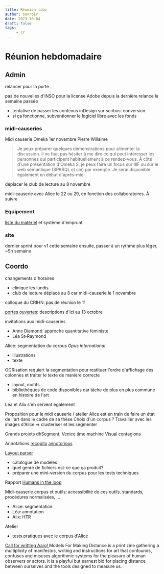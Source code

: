 ```yaml
---
title: Réunion labo
author: ouvroir
date: 2023-10-04
draft: false
tags:
     - cr
---
```


# Réunion hebdomadaire

## Admin

relancer pour la porte

pas de nouvelles d'INSO pour la license Adobe depuis la dernière relance la semaine passée
- tentative de passer les contenus inDesign sur scribus: conversion
- si ça fonctionne, subventionner le logiciel libre avec les fonds

### midi-causeries
Midi causerie Omeka 1er novembre Pierre Willaime

> Je peux préparer quelques démonstrations pour alimenter la discussion. Il ne faut pas hésiter à me dire ce qui peut intéresser les personnes qui participent habituellement à ce rendez-vous. À côté d'une présentation d'Omeka S, je peux faire un focus sur IIIF ou sur le web sémantique (SPARQL et cie) par exemple. Je serai disponible également en début d'après-midi.

déplacer le club de lecture au 8 novembre

midi-causerie avec Alice le 22 ou 29, en fonction des collaboratoires. À suivre

### Equipement
[liste du matériel](https://docs.google.com/spreadsheets/d/15GvJKFcucdtaSqEQygV_CwYjaVYuMDiH8IBUYN5QcEc/edit#gid=0)
et système d'emprunt

### site
dernier sprint pour v1 cette semaine
ensuite, passer à un rythme plus léger, ~5h semaine 


## Coordo

changements d'horaires
- clinique les lundis
- club de lecture déplacé au 8 car midi-causerie le 1 novembre

colloque du CRIHN: pas de réunion le 11 

[portes ouvertes](https://github.com/ouvroir/labouvroir/issues/192): descriptions d'ici au 13 octobre 

invitations aux midi-causeries
- Anne Diamond: approche quantitative féministe
- Léa St-Raymond

Alice: segmentation du corpus *Opus international*
- illustrations
- texte

OCRisation requiert la segmentation pour restituer l'ordre d'affichage des colonnes et traiter le texte de manière correcte
- layout, motifs
- bibliothèques de code disponibles car tâche de plus en plus commune en histoire de l'art

Léa et Alix s'en servent également

Proposition pour le midi causerie / atelier
Alice est en train de faire un état de l'art dans le cadre de sa thèse 
Choix d'un corpus ? Travailler avec les images d'Alice => clusteriser et les segmenter 

Grands projets
[dhSegment](https://dhlab-epfl.github.io/dhSegment/), [Venice time machine](https://www.timemachine.eu/)
[Visual contagions](https://visualcontagions.unige.ch/explore/)

Annotations
[recogito](https://recogito.pelagios.org/)
[annotorious](https://annotorious.github.io/)

[Layout parser](https://layout-parser.github.io/)
- catalogue de modèles
- quel genre de fichiers est-ce que ça produit? 
- préparer une mini-version du corpus pour les tests techniques

Rapport [Humans in the loop](https://labs.loc.gov/work/experiments/humans-loop/)

Midi-causerie
corpus et outils: accessibilité de ces outils, standards, procédures normalisées, ...
- Alice: segmentation
- Léa: annotation
- Alix: HTR

Atelier
- tests pratiques avec le corpus d'Alice


[Call for writting Aarg! ](https://cyberneticforests.substack.com/p/call-for-writing-models-for-making)
Models For Making Distance is a print zine gathering a multiplicity of manifestos, writing and instructions for art that confounds, confuses and misuses algorithmic systems for the pleasure of human observers or actors. It is a playful but earnest bid for placing distance between ourselves and the tools designed to measure us. 